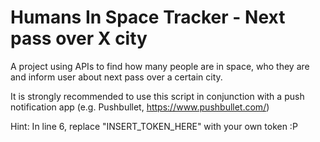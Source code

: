 # Humans In Space Tracker - Next pass over X city
A project using APIs to find how many people are in space, who they are and inform user about next pass over a certain city.

It is strongly recommended to use this script in conjunction with a push notification app (e.g. Pushbullet, https://www.pushbullet.com/)

Hint: In line 6, replace "INSERT_TOKEN_HERE" with your own token :P